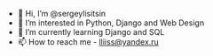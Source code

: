- 👋 Hi, I’m @sergeylisitsin
- 👀 I’m interested in Python, Django and Web Design
- 🌱 I’m currently learning Django and SQL
- 📫 How to reach me - lliiss@yandex.ru

<!---
sergeylisitsin/sergeylisitsin is a ✨ special ✨ repository because its `README.md` (this file) appears on your GitHub profile.
You can click the Preview link to take a look at your changes.
--->

